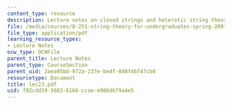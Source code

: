 ```yaml
---
content_type: resource
description: Lecture notes on closed strings and heterotic string theory.
file: /media/courses/8-251-string-theory-for-undergraduates-spring-2007/f02cdd1956836166ccaee966d679a4e5_lec23.pdf
file_type: application/pdf
learning_resource_types:
- Lecture Notes
ocw_type: OCWFile
parent_title: Lecture Notes
parent_type: CourseSection
parent_uid: 2aea95bd-972a-237e-bedf-048f46f47cb0
resourcetype: Document
title: lec23.pdf
uid: f02cdd19-5683-6166-ccae-e966d679a4e5
---
```

